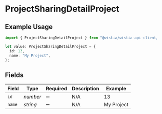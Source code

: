 # ProjectSharingDetailProject

## Example Usage

```typescript
import { ProjectSharingDetailProject } from "@wistia/wistia-api-client/models";

let value: ProjectSharingDetailProject = {
  id: 13,
  name: "My Project",
};
```

## Fields

| Field              | Type               | Required           | Description        | Example            |
| ------------------ | ------------------ | ------------------ | ------------------ | ------------------ |
| `id`               | *number*           | :heavy_minus_sign: | N/A                | 13                 |
| `name`             | *string*           | :heavy_minus_sign: | N/A                | My Project         |